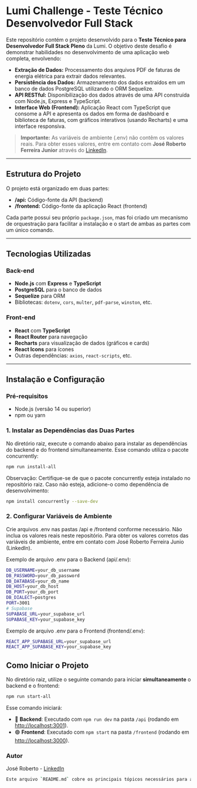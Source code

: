 # Lumi Challenge - Teste Técnico Desenvolvedor Full Stack

Este repositório contém o projeto desenvolvido para o **Teste Técnico para Desenvolvedor Full Stack Pleno** da Lumi. O objetivo deste desafio é demonstrar habilidades no desenvolvimento de uma aplicação web completa, envolvendo:

- **Extração de Dados:** Processamento dos arquivos PDF de faturas de energia elétrica para extrair dados relevantes.
- **Persistência dos Dados:** Armazenamento dos dados extraídos em um banco de dados PostgreSQL utilizando o ORM Sequelize.
- **API RESTful:** Disponibilização dos dados através de uma API construída com Node.js, Express e TypeScript.
- **Interface Web (Frontend):** Aplicação React com TypeScript que consome a API e apresenta os dados em forma de dashboard e biblioteca de faturas, com gráficos interativos (usando Recharts) e uma interface responsiva.

> **Importante:** As variáveis de ambiente (.env) não contêm os valores reais. Para obter esses valores, entre em contato com **José Roberto Ferreira Junior** através do [LinkedIn](https://www.linkedin.com/in/jos%C3%A9-roberto-dev/).

---

## Estrutura do Projeto

O projeto está organizado em duas partes:

- **/api:** Código-fonte da API (backend)  
- **/frontend:** Código-fonte da aplicação React (frontend)

Cada parte possui seu próprio `package.json`, mas foi criado um mecanismo de orquestração para facilitar a instalação e o start de ambas as partes com um único comando.

---

## Tecnologias Utilizadas

### Back-end
- **Node.js** com **Express** e **TypeScript**
- **PostgreSQL** para o banco de dados
- **Sequelize** para ORM
- Bibliotecas: `dotenv`, `cors`, `multer`, `pdf-parse`, `winston`, etc.

### Front-end
- **React** com **TypeScript**
- **React Router** para navegação
- **Recharts** para visualização de dados (gráficos e cards)
- **React Icons** para ícones
- Outras dependências: `axios`, `react-scripts`, etc.

---

## Instalação e Configuração

### Pré-requisitos
- Node.js (versão 14 ou superior)
- npm ou yarn


### 1. Instalar as Dependências das Duas Partes
No diretório raiz, execute o comando abaixo para instalar as dependências do backend e do frontend simultaneamente. Esse comando utiliza o pacote concurrently:

```bash
npm run install-all
```
Observação: Certifique-se de que o pacote concurrently esteja instalado no repositório raiz. Caso não esteja, adicione-o como dependência de desenvolvimento:

```bash
npm install concurrently --save-dev
```

### 2. Configurar Variáveis de Ambiente
Crie arquivos .env nas pastas /api e /frontend conforme necessário. Não inclua os valores reais neste repositório.
Para obter os valores corretos das variáveis de ambiente, entre em contato com José Roberto Ferreira Junio (LinkedIn).

Exemplo de arquivo .env para o Backend (api/.env):
```bash
DB_USERNAME=your_db_username
DB_PASSWORD=your_db_password
DB_DATABASE=your_db_name
DB_HOST=your_db_host
DB_PORT=your_db_port
DB_DIALECT=postgres
PORT=3001
# Supabase
SUPABASE_URL=your_supabase_url
SUPABASE_KEY=your_supabase_key

```

Exemplo de arquivo .env para o Frontend (frontend/.env):
```bash
REACT_APP_SUPABASE_URL=your_supabase_url
REACT_APP_SUPABASE_KEY=your_supabase_key
```

## Como Iniciar o Projeto

No diretório raiz, utilize o seguinte comando para iniciar **simultaneamente** o backend e o frontend:

```bash
npm run start-all
```

Esse comando iniciará:
- 🔵 **Backend**: Executado com `npm run dev` na pasta `/api` (rodando em [http://localhost:3001](http://localhost:3001)).
- 🟢 **Frontend**: Executado com `npm start` na pasta `/frontend` (rodando em [http://localhost:3000](http://localhost:3000)).


### Autor
José Roberto - [LinkedIn](https://www.linkedin.com/in/jos%C3%A9-roberto-dev/)

```bash
Este arquivo `README.md` cobre os principais tópicos necessários para a documentação do seu projeto, como a instalação, configuração, execução, tecnologias utilizadas, e outras informações relevantes. Certifique-se de ajustar as variáveis de ambiente e os links conforme o necessário.
```
